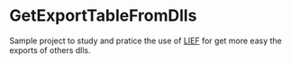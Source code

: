 # GetExportTableFromDlls

Sample project to study and pratice the use of <a href=" https://lief.s3-website.fr-par.scw.cloud/latest/sdk/
">LIEF</a> for get more easy the exports of others dlls.
